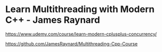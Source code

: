 # Learn Multithreading with Modern C++ - James Raynard


https://www.udemy.com/course/learn-modern-cplusplus-concurrency/

https://github.com/JamesRaynard/Multithreading-Cpp-Course

